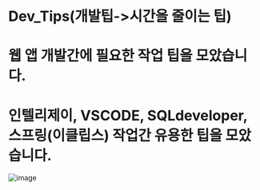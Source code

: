 # Dev_Tips(개발팁->시간을 줄이는 팁)
# 웹 앱 개발간에 필요한 작업 팁을 모았습니다.
# 인텔리제이, VSCODE, SQLdeveloper, 스프링(이클립스) 작업간 유용한 팁을 모았습니다. 


![image](https://github.com/Meegu80/Tips-to-reduce-Time/assets/79518297/36b69146-b48e-4e2e-8253-2128ecf224f3)
